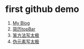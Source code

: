 # first github demo

1. [My Blog](https://elitefan0814.github.io/MyBlog/index.html)
2. [简历topBar](https://elitefan0814.github.io/firstdemo/demo-topbar.html)
3. [笨方法写太极](https://elitefan0814.github.io/firstdemo/badTaiJi.html)
4. [伪元素写太极](https://elitefan0814.github.io/firstdemo/TaiJiSeond.html)